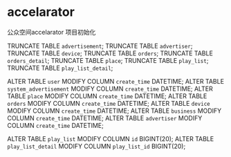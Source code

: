 accelarator
===============

公众空间accelarator 项目初始化

TRUNCATE TABLE `advertisement`;
TRUNCATE TABLE `advertiser`;
TRUNCATE TABLE `device`;
TRUNCATE TABLE `orders`;
TRUNCATE TABLE `orders_detail`;
TRUNCATE TABLE `place`;
TRUNCATE TABLE `play_list`;
TRUNCATE TABLE `play_list_detail`;

ALTER TABLE `user` MODIFY COLUMN `create_time` DATETIME;
ALTER TABLE `system_advertisement` MODIFY COLUMN `create_time` DATETIME;
ALTER TABLE `place` MODIFY COLUMN `create_time` DATETIME;
ALTER TABLE `orders` MODIFY COLUMN `create_time` DATETIME;
ALTER TABLE `device` MODIFY COLUMN `create_time` DATETIME;
ALTER TABLE `business` MODIFY COLUMN `create_time` DATETIME;
ALTER TABLE `advertiser` MODIFY COLUMN `create_time` DATETIME;


ALTER TABLE `play_list` MODIFY COLUMN `id` BIGINT(20);
ALTER TABLE `play_list_detail` MODIFY COLUMN `play_list_id` BIGINT(20);